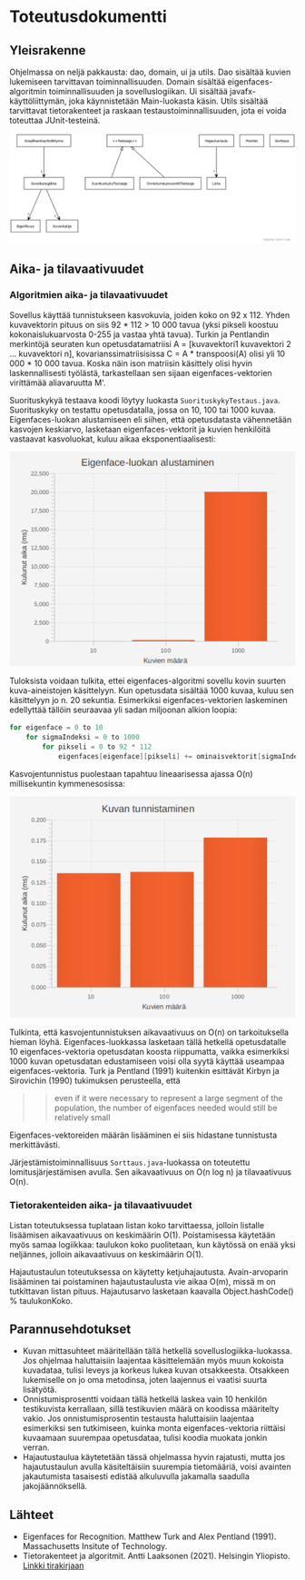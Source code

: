 # Toteutusdokumentti

## Yleisrakenne

Ohjelmassa on neljä pakkausta: dao, domain, ui ja utils. Dao sisältää kuvien lukemiseen tarvittavan toiminnallisuuden. Domain sisältää eigenfaces-algoritmin toiminnallisuuden ja sovelluslogiikan. Ui sisältää javafx-käyttöliittymän, joka käynnistetään Main-luokasta käsin. Utils sisältää tarvittavat tietorakenteet ja raskaan testaustoiminnallisuuden, jota ei voida toteuttaa JUnit-testeinä.

![Luokkakaavio](/images/luokkakaavio.png)

## Aika- ja tilavaativuudet

### Algoritmien aika- ja tilavaativuudet

Sovellus käyttää tunnistukseen kasvokuvia, joiden koko on 92 x 112. Yhden kuvavektorin pituus on siis 92 * 112 > 10 000 tavua (yksi pikseli koostuu kokonaislukuarvosta 0-255 ja vastaa yhtä tavua). Turkin ja Pentlandin merkintöjä seuraten kun opetusdatamatriisi A = [kuvavektori1 kuvavektori 2 ... kuvavektori n], kovarianssimatriisisissa C = A * transpoosi(A) olisi yli 10 000 * 10 000 tavua. Koska näin ison matriisin käsittely olisi hyvin laskennallisesti työlästä, tarkastellaan sen sijaan eigenfaces-vektorien virittämää aliavaruutta M'.

Suorituskykyä testaava koodi löytyy luokasta `SuorituskykyTestaus.java`. Suorituskyky on testattu opetusdatalla, jossa on 10, 100 tai 1000 kuvaa. Eigenfaces-luokan alustamiseen eli siihen, että opetusdatasta vähennetään kasvojen keskiarvo, lasketaan eigenfaces-vektorit ja kuvien henkilöitä vastaavat kasvoluokat, kuluu aikaa eksponentiaalisesti:

![Eigenfaces-luokan alustamiseen kuluvat ajat](/images/init.png)

Tuloksista voidaan tulkita, ettei eigenfaces-algoritmi sovellu kovin suurten kuva-aineistojen käsittelyyn. Kun opetusdata sisältää 1000 kuvaa, kuluu sen käsittelyyn jo n. 20 sekuntia. Esimerkiksi eigenfaces-vektorien laskeminen edellyttää tällöin seuraavaa yli sadan miljoonan alkion loopia:

```Java
for eigenface = 0 to 10
    for sigmaIndeksi = 0 to 1000
        for pikseli = 0 to 92 * 112
            eigenfaces[eigenface][pikseli] += ominaisvektorit[sigmaIndeksi][eigenface] * opetusdataJostaVahennettyKeskiarvo[sigmaIndeksi][pikseli];
```

Kasvojentunnistus puolestaan tapahtuu lineaarisessa ajassa O(n) millisekuntin kymmenesosissa:

![Kasvojentunnistukseen kuluvat ajat](/images/tunnistus.png)

Tulkinta, että kasvojentunnistuksen aikavaativuus on O(n) on tarkoituksella hieman löyhä. Eigenfaces-luokkassa lasketaan tällä hetkellä opetusdatalle 10 eigenfaces-vektoria opetusdatan koosta riippumatta, vaikka esimerkiksi 1000 kuvan opetusdatan edustamiseen voisi olla syytä käyttää useampaa eigenfaces-vektoria. Turk ja Pentland (1991) kuitenkin esittävät Kirbyn ja Sirovichin (1990) tukimuksen perusteella, että 

>> even if it were necessary to represent a large segment of the population, the number of eigenfaces needed would still be relatively small

Eigenfaces-vektoreiden määrän lisääminen ei siis hidastane tunnistusta merkittävästi. 

Järjestämistoiminnallisuus `Sorttaus.java`-luokassa on toteutettu lomitusjärjestämisen avulla. Sen aikavaativuus on O(n log n) ja tilavaativuus O(n).

### Tietorakenteiden aika- ja tilavaativuudet

Listan toteutuksessa tuplataan listan koko tarvittaessa, jolloin listalle lisäämisen aikavaativuus on keskimäärin O(1). Poistamisessa käytetään myös
samaa logiikkaa: taulukon koko puolitetaan, kun käytössä on enää yksi neljännes, jolloin aikavaativuus on keskimäärin O(1).

Hajautustaulun toteutuksessa on käytetty ketjuhajautusta. Avain-arvoparin lisääminen tai poistaminen hajautustaulusta vie aikaa O(m), missä m on tutkittavan listan pituus. Hajautusarvo lasketaan kaavalla Object.hashCode() % taulukonKoko.

## Parannusehdotukset

- Kuvan mittasuhteet määritellään tällä hetkellä sovelluslogiikka-luokassa. Jos ohjelmaa haluttaisiin laajentaa käsittelemään myös muun kokoista kuvadataa, tulisi leveys ja korkeus lukea kuvan otsakkeesta. Otsakkeen lukemiselle on jo oma metodinsa, joten laajennus ei vaatisi suurta lisätyötä.
- Onnistumisprosentti voidaan tällä hetkellä laskea vain 10 henkilön testikuvista kerrallaan, sillä testikuvien määrä on koodissa määritelty vakio. Jos onnistumisprosentin testausta haluttaisiin laajentaa esimerkiksi sen tutkimiseen, kuinka monta eigenfaces-vektoria riittäisi kuvaamaan suurempaa opetusdataa, tulisi koodia muokata jonkin verran. 
- Hajautustaulua käytetetään tässä ohjelmassa hyvin rajatusti, mutta jos hajautustaulun avulla käsiteltäisiin suurempia tietomääriä, voisi avainten jakautumista tasaisesti edistää alkuluvulla jakamalla saadulla jakojäännöksellä.

## Lähteet

- Eigenfaces for Recognition. Matthew Turk and Alex Pentland (1991). Massachusetts Insitute of Technology.
- Tietorakenteet ja algoritmit. Antti Laaksonen (2021). Helsingin Yliopisto. [Linkki tirakirjaan](https://www.cs.helsinki.fi/u/ahslaaks/tirakirja/)
